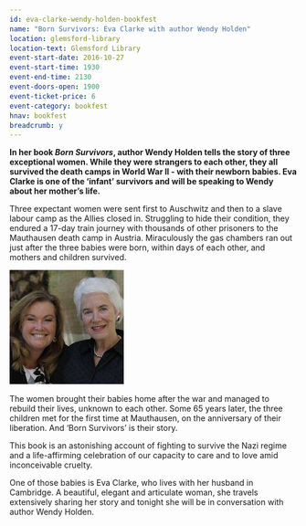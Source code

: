 ```yaml
---
id: eva-clarke-wendy-holden-bookfest
name: "Born Survivors: Eva Clarke with author Wendy Holden"
location: glemsford-library
location-text: Glemsford Library
event-start-date: 2016-10-27
event-start-time: 1930
event-end-time: 2130
event-doors-open: 1900
event-ticket-price: 6
event-category: bookfest
hnav: bookfest
breadcrumb: y
---
```


**In her book <cite>Born Survivors</cite>, author Wendy Holden tells the story of three exceptional women. While they were strangers to each other, they all survived the death camps in World War II - with their newborn babies. Eva Clarke is one of the ‘infant’ survivors and will be speaking to Wendy about her mother’s life.**

Three expectant women were sent first to Auschwitz and then to a slave labour camp as the Allies closed in. Struggling to hide their condition, they endured a 17-day train journey with thousands of other prisoners to the Mauthausen death camp in Austria. Miraculously the gas chambers ran out just after the three babies were born, within days of each other, and mothers and children survived.

<img src="/images/article/wendy-holden-eva-clarke-200.jpg" class="custom-br-50 {% include /c/img-float-right.html %}" />

The women brought their babies home after the war and managed to rebuild their lives, unknown to each other. Some 65 years later, the three children met for the first time at Mauthausen, on the anniversary of their liberation. And ‘Born Survivors’ is their story.

This book is an astonishing account of fighting to survive the Nazi regime and a life-affirming celebration of our capacity to care and to love amid inconceivable cruelty.

One of those babies is Eva Clarke, who lives with her husband in Cambridge. A beautiful, elegant and articulate woman, she travels extensively sharing her story and tonight she will be in conversation with author Wendy Holden.
